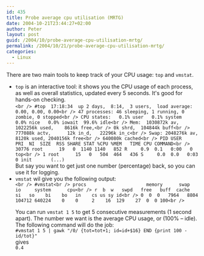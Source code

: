 ```yaml
---
id: 435
title: Probe average cpu utilisation (MRTG)
date: 2004-10-21T23:44:27+02:00
author: Peter
layout: post
guid: /2004/10/probe-average-cpu-utilisation-mrtg/
permalink: /2004/10/21/probe-average-cpu-utilisation-mrtg/
categories:
  - Linux
---
```

There are two main tools to keep track of your CPU usage: `top` and `vmstat`.

  * `top` is an interactive tool: it shows you the CPU usage of each process, as well as overall statistics, updated every 5 seconds. It's good for hands-on checking.  
    `<br />
#top  17:18:34  up 2 days,  8:14,  3 users,  load average: 0.00, 0.00, 0.00<br />
47 processes: 46 sleeping, 1 running, 0 zombie, 0 stopped<br />
CPU states:   0.1% user   0.1% system   0.0% nice   0.0% iowait  99.6% idle<br />
Mem:  1030872k av, 1022256k used,    8616k free,<br />
                         0k shrd,  104844k buff<br />
     777088k actv,      12k in_d,   22296k in_c<br />
Swap: 2048276k av,    8120k used, 2040156k free<br />
                                 640080k cached<br />
  PID USER     PRI  NI  SIZE  RSS SHARE STAT %CPU %MEM   TIME CPU COMMAND<br />
30776 root      19   0  1140 1140   852 R     0.9  0.1   0:00   0 top<br />
    1 root      15   0   504  464   436 S     0.0  0.0   0:03   0 init       (...)`  
    But say you want to get just one number (percentage) back, so you can use it for logging. 
  * `vmstat` wil give you the following output:  
    `<br />
#vmstat<br />
procs                      memory      swap          io     system      cpu<br />
r  b  w   swpd   free   buff  cache   si   so    bi    bo   in    cs us sy id<br />
0  0  0   7964   8804 104712 640224    0    0     2    16  129    27  0  0 100<br />
` </p> 
    You can run `vmstat 1 5` to get 5 consecutive measurements (1 second apart). The number we want is the average CPU usage, or (100% &#8211; idle). The following command will do the job:  
    `#vmstat 1 5 | gawk "/0/ {tot=tot+1; id=id+$16} END {print 100 - id/tot}"`  
    gives  
    `0.4` </li> </ul>